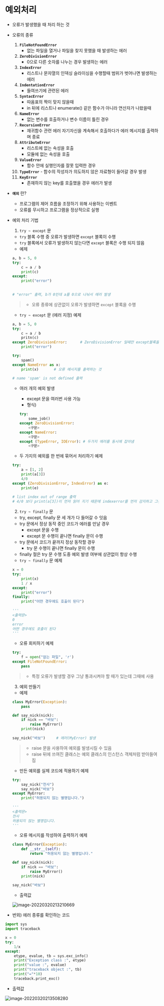 # 예외처리

- 오류가 발생했을 때 처리 하는 것

- 오류의 종류

  1. **`FileNotFoundError`**
     - 없는 파일을 열거나 파일을 찾지 못했을 때 발생하는 에러
  2. **`ZeroDivisionError`**
     - 0으로 다른 숫자를 나누는 경우 발생하는 에러
  3. **`IndexError`**
     - 리스트나 문자열의 인덱싱 슬라이싱을 수행할때 범위가 벗어나면 발생하는 에러
  4. **`IndentationError`** 
     - 들여쓰기에 관련된 에러
  5. **`SyntacError`**
     - 따옴표의 짝이 맞지 않을때
     - in 뒤에 리스트나 enumerate() 같은 함수가 아니라 연산자가 나왔을때
  6. **`NameError`**
     - 없는 변수를 호출하거나 변수 이름이 틀린 경우
  7. **`RecursionError`**
     - 재귀함수 관련 에러 자기자신을 계속해서 호출하다가 에러 메시지를 출력하며 종료
  8. **`AttributeError`**
     - 리스트에 없는 속성을 호출
     - 모듈에 없는 속성을 호출
  9. **`ValueError`**
     - 함수 안에 실행인자를 잘못 입력한 경우
  10.  **`TypeError`**
      - 함수의 작성자가 의도하지 않은 자료형이 들어갈 경우 발생
  11. **`KeyError`**
      - 존재하지 않는 key를 호출했을 경우 에러가 발생

- **`예외`** 란?

  - 프로그램의 제어 흐름을 조정하기 위해 사용하는 이벤트
  - 오류를 무시하고 프로그램을 정상적으로 실행

- 예외 처리 기법

  1.  `try ~ except` 문

     - `try` 블록 수행 중 오류가 발생하면 `except` 블록이 수행
     - `try` 블록에서 오류가 발생하지 않는다면 `except` 블록은 수행 되지 않음
     - 예제

     ```python
     a, b = 5, 0
     try:
         c = a / b
         print(c)
     except:
         print("error")
         
         
     # "error" 출력, b가 0인데 a를 0으로 나눠서 에러 발생
     ```

     > - 오류 종류에 상관없이 오류가 발생하면 `except` 블록을 수행

     - `try ~ except` 문 (에러 지정) 예제

     ```python
     a, b = 5, 0
     try:
         c = a / b
         pritn(c)
     except ZeroDivisionError:		# ZeroDivisionError 일때만 except블록을 수행
         print("error")
     ```

     ```python
     try:
         spam()
     except NameError as x:
         print(x)		# 오류 메시지를 출력하는 것
         
     # name 'spam' is not defined 출력
     ```

     - 여러 개의 예외 발생

       - except 문을 여러번 사용 가능
       - 형식)

       ```python
       try:
           some_job()
       except ZeroDivisionError:
           <구문>
       except NameError:
           <구문>
       except (TypeError, IOError):	# 두가지 에러를 동시에 잡아냄
           <구문>
       ```

     - 두 가지의 예외를 한 번에 묶어서 처리하기 예제

     ```python
     try:
         a = [1, 2]
         print(a[3])
         4/0
     except (ZeroDivisionError, IndexError) as e:
         print(e)
         
     # list index out of range 출력
     # 4/0 보다 print(a[3])이 먼저 읽어 지기 때문에 indexerror를 먼저 감지하고 그것이 출력됨
     ```

  2.  `try ~ finally` 문

     - try, except, finally 문 세 개가 다 들어갈 수 잇음
     - try 문에서 정상 동작 중인 코드가 에러를 만날 경우
       - except 문을 수행
       - except 문 수행이 끝나면 finally 문이 수행
     - try 문에서 코드가 끝까지 정상 동작할 경우
       - try 문 수행이 끝나면 finally 문이 수행
     - finally 절은 try 문 수행 도중 예외 발생 여부에 상관없이 항상 수행
     - `try ~ finally` 문 예제

     ```python
     x = 0
     try:
         print(x)
         1 / x
     except:
         print("error")
     finally:
         print("어떤 경우에도 호출이 된다")
         
     '''
     <출력문>
     0
     error
     어떤 경우에도 호출이 된다
     '''
     ```

     - 오류 회피하기 예제

     ```python
     try:
         f = open("없는 파일", 'r')
     except FileNotFoundError:
         pass
     ```

     > - 특정 오류가 발생할 경우 그냥 통과시켜야 할 때가 있는데 그때에 사용

  3.  예외 만들기

     - 예제

     ```python
     class MyError(Exception):
         pass
     
     def say_nick(nick):
         if nick == "바보":
             raise MyError()
         print(nick)
         
     say_nick("바보")		# 에러(MyError) 발생
     ```

     > - raise 문을 사용하여 예외를 발생시킬 수 있음
     > - raise 뒤에 쓰여진 클래스는 예외 클래스의 인스턴스 객체처럼 받아들여짐

     - 만든 예외를 실제 코드에 적용하기 예제

     ```python
     try:
         say_nick("천사")
         say_nick("바보")
     except MyError:
         print("허용되지 않는 별명입니다.")
         
     '''
     <출력문>
     천사
     허용되지 않는 별명입니다.
     '''
     ```

     - 오류 메시지를 작성하여 출력하기 예제

     ```python
     class MyError(Exception):
         def __str__(self):
             return "허용되지 않는 별명입니다."
     
     def say_nick(nick):
         if nick == "바보":
             raise MyError()
         print(nick)
         
     say_nick("바보")
     ```

     - 출력값

     ![image-20220320213210669](C:\Users\GHW\AppData\Roaming\Typora\typora-user-images\image-20220320213210669.png)

- 번외) 에러 종류를 확인하는 코드

```python
import sys
import traceback

x = 0
try:
    1/x
except:
    etype, evalue, tb = sys.exc_info()
    print("Exception class :", etype)
    print("value :", evalue)
    print("traceback object :", tb)
    print("="*10)
    traceback.print_exc()
```

- 출력값

![image-20220320213508280](C:\Users\GHW\AppData\Roaming\Typora\typora-user-images\image-20220320213508280.png)